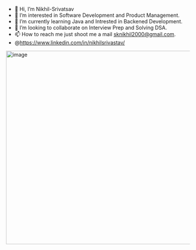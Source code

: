 - 👋 Hi, I’m Nikhil-Srivatsav
- 👀 I’m interested in Software Development and Product Management.
- 🌱 I’m currently learning Java and Intrested in Backened Development.
- 💞️ I’m looking to collaborate on Interview Prep and Solving DSA.
- 📫 How to reach me just shoot me a mail sknikhil2000@gmail.com.
- @https://www.linkedin.com/in/nikhilsrivastav/

<!---
Nikhil-Srivatsav/Nikhil-Srivatsav is a ✨ special ✨ repository because its `README.md` (this file) appears on your GitHub profile.
You can click the Preview link to take a look at your changes.
--->

<img width="530" alt="image" src="https://user-images.githubusercontent.com/69500241/187023010-7282c7e4-302c-4006-8a77-a580ccbc3e5a.png">
